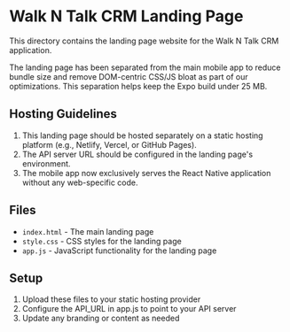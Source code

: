 # Walk N Talk CRM Landing Page

This directory contains the landing page website for the Walk N Talk CRM application.

The landing page has been separated from the main mobile app to reduce bundle size and remove DOM-centric CSS/JS bloat as part of our optimizations. This separation helps keep the Expo build under 25 MB.

## Hosting Guidelines

1. This landing page should be hosted separately on a static hosting platform (e.g., Netlify, Vercel, or GitHub Pages).
2. The API server URL should be configured in the landing page's environment.
3. The mobile app now exclusively serves the React Native application without any web-specific code.

## Files

- `index.html` - The main landing page
- `style.css` - CSS styles for the landing page
- `app.js` - JavaScript functionality for the landing page

## Setup

1. Upload these files to your static hosting provider
2. Configure the API_URL in app.js to point to your API server
3. Update any branding or content as needed